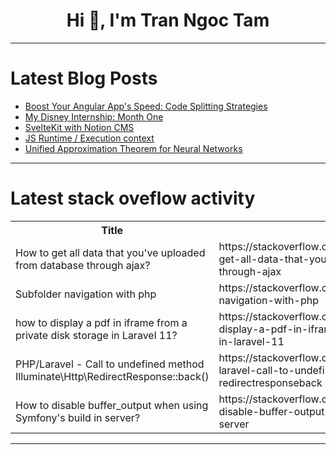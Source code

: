 <h1 align="center">Hi 👋, I'm Tran Ngoc Tam</h1>

---

# Latest Blog Posts 
<!-- BLOG-POST-LIST:START -->
- [Boost Your Angular App&#39;s Speed: Code Splitting Strategies](https://dev.to/wirefuture/boost-your-angular-apps-speed-code-splitting-strategies-5e5a)
- [My Disney Internship: Month One](https://dev.to/dlewisdev/my-disney-internship-month-one-1akk)
- [SvelteKit with Notion CMS](https://dev.to/codingcatdev/sveltekit-with-notion-cms-o2d)
- [JS Runtime / Execution context](https://dev.to/bekmuhammaddev/js-runtime-execution-context-3900)
- [Unified Approximation Theorem for Neural Networks](https://dev.to/ramsi90/unified-approximation-theorem-for-neural-networks-2b23)
<!-- BLOG-POST-LIST:END -->

---

# Latest stack oveflow activity
<table>
  <tr><th>Title</th><th>Link</th></tr>
  <!-- STACKOVERFLOW:START --><tr><td>How to get all data that you&#39;ve uploaded from database through ajax?</td><td>https://stackoverflow.com/questions/78687379/how-to-get-all-data-that-youve-uploaded-from-database-through-ajax</td></tr><tr><td>Subfolder navigation with php</td><td>https://stackoverflow.com/questions/78687351/subfolder-navigation-with-php</td></tr><tr><td>how to display a pdf in iframe from a private disk storage in Laravel 11?</td><td>https://stackoverflow.com/questions/78687344/how-to-display-a-pdf-in-iframe-from-a-private-disk-storage-in-laravel-11</td></tr><tr><td>PHP/Laravel - Call to undefined method Illuminate\Http\RedirectResponse::back&lpar;&rpar;</td><td>https://stackoverflow.com/questions/78687341/php-laravel-call-to-undefined-method-illuminate-http-redirectresponseback</td></tr><tr><td>How to disable buffer_output when using Symfony&#39;s build in server?</td><td>https://stackoverflow.com/questions/78687153/how-to-disable-buffer-output-when-using-symfonys-build-in-server</td></tr><!-- STACKOVERFLOW:END -->
</table>

---



